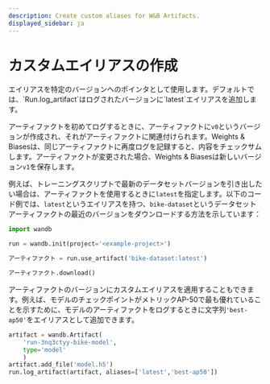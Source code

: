 ```yaml
---
description: Create custom aliases for W&B Artifacts.
displayed_sidebar: ja
---
```


# カスタムエイリアスの作成

<head>
    <title>Artifact用のカスタムエイリアスを作成する。</title>
</head>
エイリアスを特定のバージョンへのポインタとして使用します。デフォルトでは、`Run.log_artifact`はログされたバージョンに`latest`エイリアスを追加します。

アーティファクトを初めてログするときに、アーティファクトに`v0`というバージョンが作成され、それがアーティファクトに関連付けられます。Weights & Biasesは、同じアーティファクトに再度ログを記録すると、内容をチェックサムします。アーティファクトが変更された場合、Weights & Biasesは新しいバージョン`v1`を保存します。

例えば、トレーニングスクリプトで最新のデータセットバージョンを引き出したい場合は、アーティファクトを使用するときに`latest`を指定します。以下のコード例では、`latest`というエイリアスを持つ、`bike-dataset`というデータセットアーティファクトの最近のバージョンをダウンロードする方法を示しています：

```python
import wandb

run = wandb.init(project='<example-project>')

アーティファクト = run.use_artifact('bike-dataset:latest')

アーティファクト.download()
```
アーティファクトのバージョンにカスタムエイリアスを適用することもできます。例えば、モデルのチェックポイントがメトリックAP-50で最も優れていることを示すために、モデルのアーティファクトをログするときに文字列`'best-ap50'`をエイリアスとして追加できます。

```python
artifact = wandb.Artifact(
    'run-3nq3ctyy-bike-model', 
    type='model'
    )  
artifact.add_file('model.h5')
run.log_artifact(artifact, aliases=['latest','best-ap50'])
```